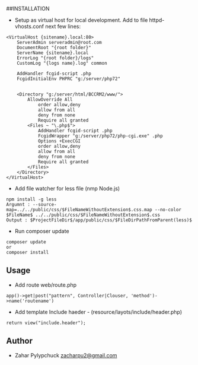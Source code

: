 ##INSTALLATION

- Setup as virtual host for local development. Add to file httpd-vhosts.conf next few lines:
````apacheconfig
<VirtualHost {sitename}.local:80>
    ServerAdmin serveradmin@root.com
    DocumentRoot "{root folder}"
    ServerName {sitename}.local
    ErrorLog "{root folder}/logs"
    CustomLog "{logs name}.log" common

    AddHandler fcgid-script .php
    FcgidInitialEnv PHPRC "g:/server/php72"
	
	
    <Directory "g:/server/html/BCCRM2/www/">
        AllowOverride All
            order allow,deny
            allow from all
            deny from none
            Require all granted
        <Files ~ "\.php$">
            AddHandler fcgid-script .php
            FcgidWrapper "g:/server/php72/php-cgi.exe" .php
            Options +ExecCGI
            order allow,deny
            allow from all
            deny from none
            Require all granted
        </Files>
    </Directory>
</VirtualHost>

````
- Add file watcher for less file (nmp Node.js)
````
npm install -g less
Argumnt : --source-map=../../public/css/$FileNameWithoutExtension$.css.map --no-color $FileName$ ../../public/css/$FileNameWithoutExtension$.css
Output : $ProjectFileDir$/app/public/css/$FileDirPathFromParent(less)$
````
- Run composer update
```shell script
composer update 
or
composer install

```
## Usage
- Add route web/route.php
```phpt
app()->get|post("pattern", Controller|Clouser, 'method')->name('routename')
```
- Add template
Include haeder - (resource/layots/include/header.php)
```phpt
return view("include.header");
```
## Author
- Zahar Pylypchuck <zacharpu2@gmail.com>
